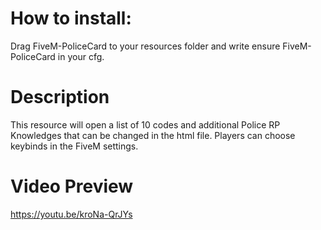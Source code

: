 # How to install:
Drag FiveM-PoliceCard to your resources folder and write ensure FiveM-PoliceCard in your cfg.

# Description
This resource will open a list of 10 codes and additional Police RP Knowledges that can be changed in the html file. Players can choose keybinds in the FiveM settings.

# Video Preview
https://youtu.be/kroNa-QrJYs
